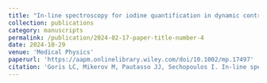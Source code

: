 ```yaml
---
title: "In-line spectroscopy for iodine quantification in dynamic contrast-enhanced dedicated breast CT"
collection: publications
category: manuscripts
permalink: /publication/2024-02-17-paper-title-number-4
date: 2024-10-29
venue: 'Medical Physics'
paperurl: 'https://aapm.onlinelibrary.wiley.com/doi/10.1002/mp.17497'
citation: 'Goris LC, Mikerov M, Pautasso JJ, Sechopoulos I. In-line spectroscopy for iodine quantification in dynamic contrast-enhanced dedicated breast CT. Med Phys. Published online October 29, 2024.'
---
```

